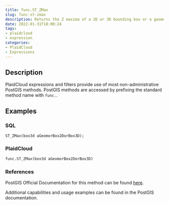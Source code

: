 ```yaml
---
title: func.ST_ZMax
slug: func-st-zmax
description: Returns the Z maxima of a 2D or 3D bounding box or a geometry
date: 2022-01-31T18:00:24
tags:
- plaidcloud
- expression
categories:
- PlaidCloud
- Expressions
---
```



## Description


PlaidCloud expressions and filters provide use of most non-administrative PostGIS methods. PostGIS methods are accessed by prefixing the standard method name with `func.`.



## Examples


### SQL



```
ST_ZMax(box3d aGeomorBox2DorBox3D);
```


### PlaidCloud



```python
func.ST_ZMax(box3d aGeomorBox2DorBox3D)
```


### References


PostGIS Official Documentation for this method can be found [here](https://postgis.net/docs/manual-3.1/ST_ZMax.html).



Additional capabilities and usage examples can be found in the PostGIS documentation.

